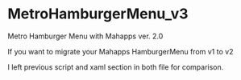 # MetroHamburgerMenu_v3
Metro Hamburger Menu with Mahapps ver. 2.0 

If you want to migrate your Mahapps HamburgerMenu from v1 to v2

I left previous script and xaml section in both file for comparison.

